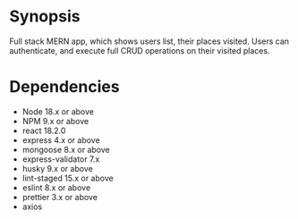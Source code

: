 # Synopsis

Full stack MERN app, which shows users list, their places visited. Users can authenticate, and execute full CRUD operations on their visited places.

# Dependencies

- Node 18.x or above
- NPM 9.x or above
- react 18.2.0
- express 4.x or above
- mongoose 8.x or above
- express-validator 7.x
- husky 9.x or above
- lint-staged 15.x or above
- eslint 8.x or above
- prettier 3.x or above
- axios